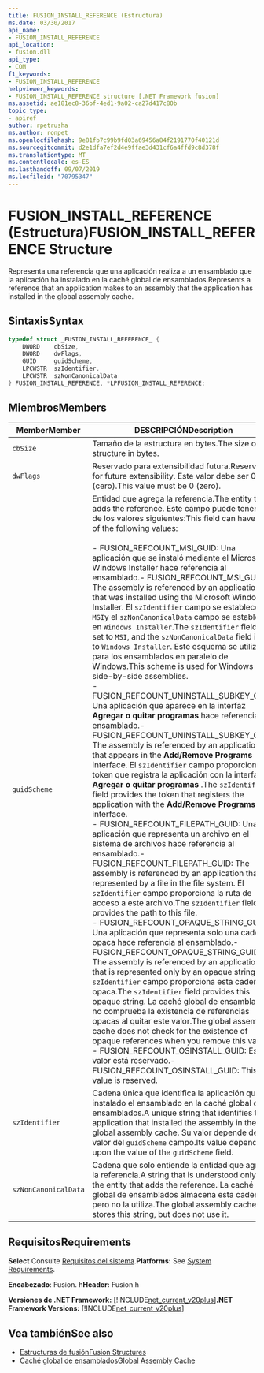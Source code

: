 ```yaml
---
title: FUSION_INSTALL_REFERENCE (Estructura)
ms.date: 03/30/2017
api_name:
- FUSION_INSTALL_REFERENCE
api_location:
- fusion.dll
api_type:
- COM
f1_keywords:
- FUSION_INSTALL_REFERENCE
helpviewer_keywords:
- FUSION_INSTALL_REFERENCE structure [.NET Framework fusion]
ms.assetid: ae181ec8-36bf-4ed1-9a02-ca27d417c80b
topic_type:
- apiref
author: rpetrusha
ms.author: ronpet
ms.openlocfilehash: 9e81fb7c99b9fd03a69456a84f2191770f40121d
ms.sourcegitcommit: d2e1dfa7ef2d4e9ffae3d431cf6a4ffd9c8d378f
ms.translationtype: MT
ms.contentlocale: es-ES
ms.lasthandoff: 09/07/2019
ms.locfileid: "70795347"
---
```

# <a name="fusion_install_reference-structure"></a><span data-ttu-id="41d48-102">FUSION_INSTALL_REFERENCE (Estructura)</span><span class="sxs-lookup"><span data-stu-id="41d48-102">FUSION_INSTALL_REFERENCE Structure</span></span>
<span data-ttu-id="41d48-103">Representa una referencia que una aplicación realiza a un ensamblado que la aplicación ha instalado en la caché global de ensamblados.</span><span class="sxs-lookup"><span data-stu-id="41d48-103">Represents a reference that an application makes to an assembly that the application has installed in the global assembly cache.</span></span>  
  
## <a name="syntax"></a><span data-ttu-id="41d48-104">Sintaxis</span><span class="sxs-lookup"><span data-stu-id="41d48-104">Syntax</span></span>  
  
```cpp  
typedef struct _FUSION_INSTALL_REFERENCE_ {  
    DWORD    cbSize,  
    DWORD    dwFlags,  
    GUID     guidScheme,  
    LPCWSTR  szIdentifier,  
    LPCWSTR  szNonCanonicalData  
} FUSION_INSTALL_REFERENCE, *LPFUSION_INSTALL_REFERENCE;  
```  
  
## <a name="members"></a><span data-ttu-id="41d48-105">Miembros</span><span class="sxs-lookup"><span data-stu-id="41d48-105">Members</span></span>  
  
|<span data-ttu-id="41d48-106">Member</span><span class="sxs-lookup"><span data-stu-id="41d48-106">Member</span></span>|<span data-ttu-id="41d48-107">DESCRIPCIÓN</span><span class="sxs-lookup"><span data-stu-id="41d48-107">Description</span></span>|  
|------------|-----------------|  
|`cbSize`|<span data-ttu-id="41d48-108">Tamaño de la estructura en bytes.</span><span class="sxs-lookup"><span data-stu-id="41d48-108">The size of the structure in bytes.</span></span>|  
|`dwFlags`|<span data-ttu-id="41d48-109">Reservado para extensibilidad futura.</span><span class="sxs-lookup"><span data-stu-id="41d48-109">Reserved for future extensibility.</span></span> <span data-ttu-id="41d48-110">Este valor debe ser 0 (cero).</span><span class="sxs-lookup"><span data-stu-id="41d48-110">This value must be 0 (zero).</span></span>|  
|`guidScheme`|<span data-ttu-id="41d48-111">Entidad que agrega la referencia.</span><span class="sxs-lookup"><span data-stu-id="41d48-111">The entity that adds the reference.</span></span> <span data-ttu-id="41d48-112">Este campo puede tener uno de los valores siguientes:</span><span class="sxs-lookup"><span data-stu-id="41d48-112">This field can have one of the following values:</span></span><br /><br /> <span data-ttu-id="41d48-113">- FUSION_REFCOUNT_MSI_GUID: Una aplicación que se instaló mediante el Microsoft Windows Installer hace referencia al ensamblado.</span><span class="sxs-lookup"><span data-stu-id="41d48-113">-   FUSION_REFCOUNT_MSI_GUID: The assembly is referenced by an application that was installed using the Microsoft Windows Installer.</span></span> <span data-ttu-id="41d48-114">El `szIdentifier` campo se establece en `MSI`y el `szNonCanonicalData` campo se establece en `Windows Installer`.</span><span class="sxs-lookup"><span data-stu-id="41d48-114">The `szIdentifier` field is set to `MSI`, and the `szNonCanonicalData` field is set to `Windows Installer`.</span></span> <span data-ttu-id="41d48-115">Este esquema se utiliza para los ensamblados en paralelo de Windows.</span><span class="sxs-lookup"><span data-stu-id="41d48-115">This scheme is used for Windows side-by-side assemblies.</span></span><br /><span data-ttu-id="41d48-116">-   FUSION_REFCOUNT_UNINSTALL_SUBKEY_GUID: Una aplicación que aparece en la interfaz **Agregar o quitar programas** hace referencia al ensamblado.</span><span class="sxs-lookup"><span data-stu-id="41d48-116">-   FUSION_REFCOUNT_UNINSTALL_SUBKEY_GUID: The assembly is referenced by an application that appears in the **Add/Remove Programs** interface.</span></span> <span data-ttu-id="41d48-117">El `szIdentifier` campo proporciona el token que registra la aplicación con la interfaz **Agregar o quitar programas** .</span><span class="sxs-lookup"><span data-stu-id="41d48-117">The `szIdentifier` field provides the token that registers the application with the **Add/Remove Programs** interface.</span></span><br /><span data-ttu-id="41d48-118">- FUSION_REFCOUNT_FILEPATH_GUID: Una aplicación que representa un archivo en el sistema de archivos hace referencia al ensamblado.</span><span class="sxs-lookup"><span data-stu-id="41d48-118">-   FUSION_REFCOUNT_FILEPATH_GUID: The assembly is referenced by an application that is represented by a file in the file system.</span></span> <span data-ttu-id="41d48-119">El `szIdentifier` campo proporciona la ruta de acceso a este archivo.</span><span class="sxs-lookup"><span data-stu-id="41d48-119">The `szIdentifier` field provides the path to this file.</span></span><br /><span data-ttu-id="41d48-120">- FUSION_REFCOUNT_OPAQUE_STRING_GUID: Una aplicación que representa solo una cadena opaca hace referencia al ensamblado.</span><span class="sxs-lookup"><span data-stu-id="41d48-120">-   FUSION_REFCOUNT_OPAQUE_STRING_GUID: The assembly is referenced by an application that is represented only by an opaque string.</span></span> <span data-ttu-id="41d48-121">El `szIdentifier` campo proporciona esta cadena opaca.</span><span class="sxs-lookup"><span data-stu-id="41d48-121">The `szIdentifier` field provides this opaque string.</span></span> <span data-ttu-id="41d48-122">La caché global de ensamblados no comprueba la existencia de referencias opacas al quitar este valor.</span><span class="sxs-lookup"><span data-stu-id="41d48-122">The global assembly cache does not check for the existence of opaque references when you remove this value.</span></span><br /><span data-ttu-id="41d48-123">- FUSION_REFCOUNT_OSINSTALL_GUID: Este valor está reservado.</span><span class="sxs-lookup"><span data-stu-id="41d48-123">-   FUSION_REFCOUNT_OSINSTALL_GUID: This value is reserved.</span></span>|  
|`szIdentifier`|<span data-ttu-id="41d48-124">Cadena única que identifica la aplicación que ha instalado el ensamblado en la caché global de ensamblados.</span><span class="sxs-lookup"><span data-stu-id="41d48-124">A unique string that identifies the application that installed the assembly in the global assembly cache.</span></span> <span data-ttu-id="41d48-125">Su valor depende del valor del `guidScheme` campo.</span><span class="sxs-lookup"><span data-stu-id="41d48-125">Its value depends upon the value of the `guidScheme` field.</span></span>|  
|`szNonCanonicalData`|<span data-ttu-id="41d48-126">Cadena que solo entiende la entidad que agrega la referencia.</span><span class="sxs-lookup"><span data-stu-id="41d48-126">A string that is understood only by the entity that adds the reference.</span></span> <span data-ttu-id="41d48-127">La caché global de ensamblados almacena esta cadena, pero no la utiliza.</span><span class="sxs-lookup"><span data-stu-id="41d48-127">The global assembly cache stores this string, but does not use it.</span></span>|  
  
## <a name="requirements"></a><span data-ttu-id="41d48-128">Requisitos</span><span class="sxs-lookup"><span data-stu-id="41d48-128">Requirements</span></span>  
 <span data-ttu-id="41d48-129">**Select** Consulte [Requisitos del sistema](../../get-started/system-requirements.md).</span><span class="sxs-lookup"><span data-stu-id="41d48-129">**Platforms:** See [System Requirements](../../get-started/system-requirements.md).</span></span>  
  
 <span data-ttu-id="41d48-130">**Encabezado**: Fusion. h</span><span class="sxs-lookup"><span data-stu-id="41d48-130">**Header:** Fusion.h</span></span>  
  
 <span data-ttu-id="41d48-131">**Versiones de .NET Framework:** [!INCLUDE[net_current_v20plus](../../../../includes/net-current-v20plus-md.md)]</span><span class="sxs-lookup"><span data-stu-id="41d48-131">**.NET Framework Versions:** [!INCLUDE[net_current_v20plus](../../../../includes/net-current-v20plus-md.md)]</span></span>  
  
## <a name="see-also"></a><span data-ttu-id="41d48-132">Vea también</span><span class="sxs-lookup"><span data-stu-id="41d48-132">See also</span></span>

- [<span data-ttu-id="41d48-133">Estructuras de fusión</span><span class="sxs-lookup"><span data-stu-id="41d48-133">Fusion Structures</span></span>](fusion-structures.md)
- [<span data-ttu-id="41d48-134">Caché global de ensamblados</span><span class="sxs-lookup"><span data-stu-id="41d48-134">Global Assembly Cache</span></span>](../../app-domains/gac.md)
